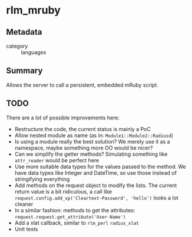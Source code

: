 # rlm_mruby
## Metadata
<dl>
  <dt>category</dt><dd>languages</dd>
</dl>

## Summary
Allows the server to call a persistent, embedded mRuby script.

## TODO
There are a lot of possible improvements here:

* Restructure the code, the current status is mainly a PoC
* Allow nested module as name (as in: `Module1::Module2::Radiusd`)
* Is using a module really the best solution? We merely use it as a namespace, maybe something more OO would be nicer?
* Can we simplify the getter methods? Simulating something like `attr_reader` would be perfect here
* Use more suitable data types for the values passed to the method. We have data types like Integer and DateTime, so use those instead of stringifying everything
* Add methods on the request object to modify the lists. The current return value is a bit ridiculous, a call like `request.config.add_vp('Cleartext-Password', 'hello')` looks a lot cleaner
* In a similar fashion: methods to get the attributes: `request.request.get_attribute('User-Name')`
* Add a xlat callback, similar to `rlm_perl` `radius_xlat`
* Unit tests
